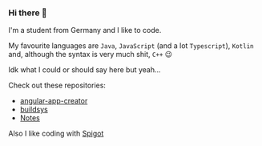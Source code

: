 ### Hi there 👋

I'm a student from Germany and I like to code.

My favourite languages are `Java`, `JavaScript` (and a lot `Typescript`), `Kotlin` and, although the syntax is very much shit, `C++` 😉

Idk what I could or should say here but yeah...

Check out these repositories:
* [angular-app-creator](https://github.com/MagicDev-Marius/angular-app-creator)
* [buildsys](https://github.com/MagicDev-Marius/buildsys)
* [Notes](https://github.com/avolgha/Notes/)

Also I like coding with [Spigot](https://spigotmc.org/)

